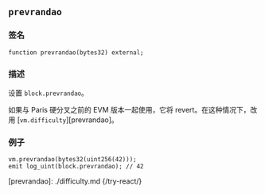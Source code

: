 ## `prevrandao`

### 签名

```solidity
function prevrandao(bytes32) external;
```

### 描述

设置 `block.prevrandao`。

如果与 Paris 硬分叉之前的 EVM 版本一起使用，它将 revert。在这种情况下，改用 [`vm.difficulty`][prevrandao]。

### 例子

```solidity
vm.prevrandao(bytes32(uint256(42)));
emit log_uint(block.prevrandao); // 42
```

[prevrandao]: ./difficulty.md {/try-react/}